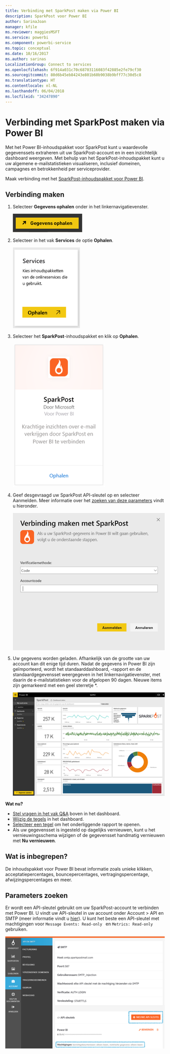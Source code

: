 ```yaml
---
title: Verbinding met SparkPost maken via Power BI
description: SparkPost voor Power BI
author: SarinaJoan
manager: kfile
ms.reviewer: maggiesMSFT
ms.service: powerbi
ms.component: powerbi-service
ms.topic: conceptual
ms.date: 10/16/2017
ms.author: sarinas
LocalizationGroup: Connect to services
ms.openlocfilehash: 6f914a031c70c68703116083f42885e2fe79cf30
ms.sourcegitcommit: 80d6b45eb84243e801b60b9038b9bff77c30d5c8
ms.translationtype: HT
ms.contentlocale: nl-NL
ms.lasthandoff: 06/04/2018
ms.locfileid: "34247890"
---
```

# <a name="connect-to-sparkpost-with-power-bi"></a>Verbinding met SparkPost maken via Power BI
Met het Power BI-inhoudspakket voor SparkPost kunt u waardevolle gegevenssets extraheren uit uw SparkPost-account en in een inzichtelijk dashboard weergeven. Met behulp van het SparkPost-inhoudspakket kunt u uw algemene e-mailstatistieken visualiseren, inclusief domeinen, campagnes en betrokkenheid per serviceprovider.

Maak verbinding met het [SparkPost-inhoudspakket voor Power BI](https://app.powerbi.com/getdata/services/spark-post).

## <a name="how-to-connect"></a>Verbinding maken
1. Selecteer **Gegevens ophalen** onder in het linkernavigatievenster.
   
   ![](media/service-connect-to-sparkpost/getdata.png)
2. Selecteer in het vak **Services** de optie **Ophalen**.
   
   ![](media/service-connect-to-sparkpost/services.png)
3. Selecteer het **SparkPost**-inhoudspakket en klik op **Ophalen**. 
   
   ![](media/service-connect-to-sparkpost/sparkpost.png)
4. Geef desgevraagd uw SparkPost API-sleutel op en selecteer Aanmelden. Meer informatie over het [zoeken van deze parameters](#FindingParams) vindt u hieronder.
   
   ![](media/service-connect-to-sparkpost/creds.png)
5. Uw gegevens worden geladen. Afhankelijk van de grootte van uw account kan dit enige tijd duren. Nadat de gegevens in Power BI zijn geïmporteerd, wordt het standaarddashboard, -rapport en de standaardgegevensset weergegeven in het linkernavigatievenster, met daarin de e-mailstatistieken voor de afgelopen 90 dagen. Nieuwe items zijn gemarkeerd met een geel sterretje \*.
   
   ![](media/service-connect-to-sparkpost/dashboard.png)

**Wat nu?**

* [Stel vragen in het vak Q&A](power-bi-q-and-a.md) boven in het dashboard.
* [Wijzig de tegels](service-dashboard-edit-tile.md) in het dashboard.
* [Selecteer een tegel](service-dashboard-tiles.md) om het onderliggende rapport te openen.
* Als uw gegevensset is ingesteld op dagelijks vernieuwen, kunt u het vernieuwingsschema wijzigen of de gegevensset handmatig vernieuwen met **Nu vernieuwen**.

## <a name="whats-included"></a>Wat is inbegrepen?
De inhoudspakket voor Power BI bevat informatie zoals unieke klikken, acceptatiepercentages, bouncepercentages, vertragingspercentage, afwijzingspercentages en meer.

<a name="FindingParams"></a>

## <a name="finding-parameters"></a>Parameters zoeken
Er wordt een API-sleutel gebruikt om uw SparkPost-account te verbinden met Power BI. U vindt uw API-sleutel in uw account onder Account \> API en SMTP (meer informatie vindt u [hier](https://support.sparkpost.com/customer/portal/articles/1933377-create-api-keys)). U kunt het beste een API-sleutel met machtigingen voor `Message Events: Read-only ` en `Metrics: Read-only` gebruiken.

![](media/service-connect-to-sparkpost/sparkpost1.png)

